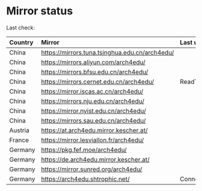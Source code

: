 <script src="./time.js"></script>
# Mirror status
Last check: <script type="text/javascript">localize(1753589401.34044);</script>

|Country|Mirror|Last update|
|:------|:-----|:----------|
|China|https://mirrors.tuna.tsinghua.edu.cn/arch4edu/|<script type="text/javascript">localize(1753555664);</script>|
|China|https://mirrors.aliyun.com/arch4edu/|<script type="text/javascript">localize(1753555664);</script>|
|China|https://mirrors.bfsu.edu.cn/arch4edu/|<script type="text/javascript">localize(1753555664);</script>|
|China|https://mirrors.cernet.edu.cn/arch4edu/|ReadTimeout|
|China|https://mirror.iscas.ac.cn/arch4edu/|<script type="text/javascript">localize(1753555664);</script>|
|China|https://mirrors.nju.edu.cn/arch4edu/|<script type="text/javascript">localize(1753555664);</script>|
|China|https://mirror.nyist.edu.cn/arch4edu/|<script type="text/javascript">localize(1753555664);</script>|
|China|https://mirrors.sau.edu.cn/arch4edu/|<script type="text/javascript">localize(1753340397);</script>|
|Austria|https://at.arch4edu.mirror.kescher.at/|<script type="text/javascript">localize(1753555664);</script>|
|France|https://mirror.lesviallon.fr/arch4edu/|<script type="text/javascript">localize(1753555664);</script>|
|Germany|https://pkg.fef.moe/arch4edu/|<script type="text/javascript">localize(1753555664);</script>|
|Germany|https://de.arch4edu.mirror.kescher.at/|<script type="text/javascript">localize(1753555664);</script>|
|Germany|https://mirror.sunred.org/arch4edu/|<script type="text/javascript">localize(1753555664);</script>|
|Germany|https://arch4edu.shtrophic.net/|ConnectionError|

<script src="./tablefilter/tablefilter.js"></script>
<script src="./table.js"></script>